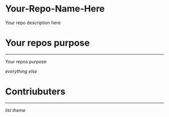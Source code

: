 # Your-Repo-Name-Here
Your repo description here

# Your repos purpose
_____
Your repos purpose

*everything else*

# Contriubuters
__________
*list theme*
